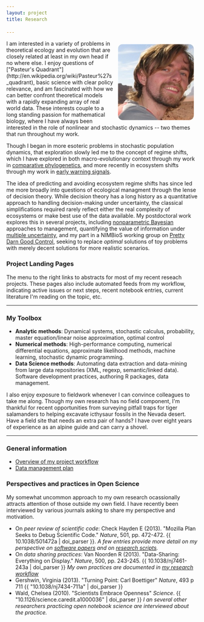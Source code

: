 ```yaml
---
layout: project 
title: Research

---
```


<div class="span7">

<img src="assets/img/wadirum.png" style="float:right; margin: 10px 10px;"/>
I am interested in a variety of problems in theoretical
ecology and evolution that are closely related at least in my
own head if no where else.  I enjoy questions of ["Pasteur's Quadrant"](http://en.wikipedia.org/wiki/Pasteur%27s_quadrant), basic
science with clear policy relevance, and am fascinated with how we can
better confront theoretical models with a rapidly expanding array of
real world data.  These interests couple to a long standing
passion for mathematical biology, where I have always been interested
in the role of nonlinear and stochastic dynamics -- two themes that run
throughout my work.

Though I began in more esoteric problems in stochastic population
dynamics, that exploration slowly led me to the concept of regime shifts,
which I have explored in both macro-evolutionary context through my
work in [comparative phylogenetics](/projects/phylogenetics.html),
and more recently in ecosystem shifts through my work in [early warning
signals](/projects/warning-signals.html).

The idea of predicting and avoiding ecosystem regime shifts has since
led me more broadly into questions of ecological managment through the
lense of decision theory.  While decision theory has a long history as
a quantitative approach to handling decision-making under uncertainty,
the classical simplifications required rarely reflect either the real
complexity of ecosystems or make best use of the data available.
My postdoctoral work explores this in several projects, including
[nonparametric Bayesian](/projects/nonparametric-bayes.html)
approaches to management, quantifying the value of information
under [multiple uncertainty](/projects/multiple-uncertainty.html),
and my part in a NIMBioS working group on [Pretty Darn Good
Control](/projects/pdg-control.html), seeking to replace _optimal_
solutions of toy problems with merely decent solutions for more realistic
scenarios.


### Project Landing Pages

The menu to the right links to abstracts for most of my recent
reseach projects.  These pages also include automated feeds from 
my workflow, indicating active issues or next steps, recent notebook
entries, current literature I'm reading on the topic, etc.  

------------------------------------------------------------------------------


### My Toolbox

* **Analytic methods**: Dynamical systems, stochastic calculus, probability, master equation/linear noise approximation, optimal control
* **Numerical methods**: High-performance computing, numerical differential equations, approximate likelihood methods, machine learning, stochastic dynamic programming.  
* **Data Science methods**: Automating data extraction and data-mining from large data repositories (XML, regexp, semantic/linked data). Software development practices, authoring R packages, data management.

I also enjoy exposure to fieldwork whenever I can convince colleagues to take me along. Though my own research has no field component, I'm thankful for recent opportunities from surveying pitfall traps for tiger salamanders to helping excavate icthysaur fossils in the Nevada desert. Have a field site that needs an extra pair of hands? I have over eight years of experience as an alpine guide and can carry a shovel. 

------------------------------------------------------------------------------


### General information

- [Overview of my project workflow](http://www.carlboettiger.info/2012/05/06/research-workflow.html)
- [Data management plan](http://www.carlboettiger.info/2012/10/09/data-management-plan.htm)


### Perspectives and practices in Open Science

My somewhat uncommon approach to my own research ocassionally attracts attention of those outside my own field.  I have recently been interviewed by various journals asking to share my perspective and motivation.   

* On _peer review of scientific code_: Check Hayden E (2013). "Mozilla Plan Seeks to Debug Scientific Code." _Nature_, 501, pp. 472-472. {{ 10.1038/501472a | doi_parser }}. _A few entries provide more detail on my perspective on [software papers](http://carlboettiger.info/2013/06/13/what-I-look-for-in-software-papers.html) and on [research scripts](http://carlboettiger.info/2013/09/25/mozilla-software-review.html)._
* On _data sharing practices_: Van Noorden R (2013). "Data-Sharing: Everything on Display." _Nature_, 500, pp. 243-245. {{ 10.1038/nj7461-243a | doi_parser }}  _My own practices are documented in [my research workflow](http://www.carlboettiger.info/2012/05/06/research-workflow.html)_
* Gershwin, Virginia (2013). "Turning Point: Carl Boettiger" _Nature_, 493 p 711  {{ "10.1038/nj7434-711a" | doi_parser }} 
* Wald, Chelsea (2010).  "Scientists Embrace Openness" _Science_. {{ "10.1126/science.caredit.a1000036" | doi_parser }} _I an several other researchers practicing open notebook science are interviewed about the practice._



</div> <!-- end span7-->

